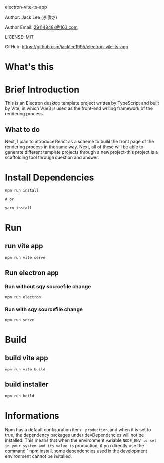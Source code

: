 electron-vite-ts-app

Author: Jack Lee (李俊才)

Author Email: 291148484@163.com

LICENSE: MIT

GitHub: https://github.com/jacklee1995/electron-vite-ts-app

# What's this

# Brief Introduction

This is an Electron desktop template project written by TypeScript and built by Vite, in which Vue3 is used as the front-end writing framework of the rendering process.

## What to do 

Next, I plan to introduce React as a scheme to build the front page of the rendering process in the same way. Next, all of these will be able to generate different template projects through a new project-this project is a scaffolding tool through question and answer.

# Install Dependencies

```
npm run install

# or

yarn install
```

# Run
## run vite app 
```
npm run vite:serve
```

## Run electron app

### Run without sqy sourcefile change

```
npm run electron
```

### Run with sqy sourcefile change

```
npm run serve
```

# Build

## build vite app

```
npm run vite:build
```

## build installer
```
npm run build
```

# Informations

 Npm has a default configuration item-` production`, and when it is set to true, the dependency packages under devDependencies will not be installed. This means that when the environment variable ` NODE_ENV is set in your system and its value is ` production, if you directly use the command ` npm install, some dependencies used in the development environment cannot be installed.